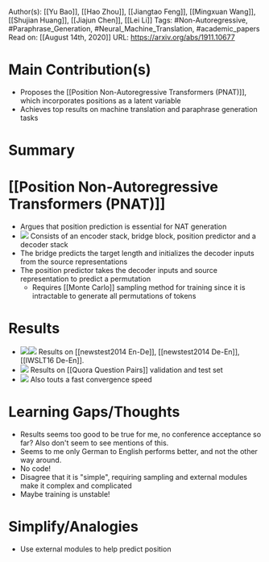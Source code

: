 Author(s): [[Yu Bao]], [[Hao Zhou]], [[Jiangtao Feng]], [[Mingxuan Wang]], [[Shujian Huang]], [[Jiajun Chen]], [[Lei Li]]
Tags: #Non-Autoregressive, #Paraphrase_Generation, #Neural_Machine_Translation, #academic_papers
Read on: [[August 14th, 2020]]
URL: https://arxiv.org/abs/1911.10677
# Main Contribution(s)
- Proposes the [[Position Non-Autoregressive Transformers (PNAT)]], which incorporates positions as a latent variable
- Achieves top results on machine translation and paraphrase generation tasks
# Summary
#  [[Position Non-Autoregressive Transformers (PNAT)]]
- Argues that position prediction is essential for NAT generation
- ![](https://firebasestorage.googleapis.com/v0/b/firescript-577a2.appspot.com/o/imgs%2Fapp%2FPaperReadings%2FnV98m_BVJ_.png?alt=media&token=d268f353-0f6d-4874-80a7-e65df747e244)
Consists of an encoder stack, bridge block, position predictor and a decoder stack
- The bridge predicts the target length and initializes the decoder inputs from the source representations
- The position predictor takes the decoder inputs and source representation to predict a permutation
    - Requires [[Monte Carlo]] sampling method for training since it is intractable to generate all permutations of tokens
#  Results
- ![](https://firebasestorage.googleapis.com/v0/b/firescript-577a2.appspot.com/o/imgs%2Fapp%2FPaperReadings%2F1Ah9k7rVCN.png?alt=media&token=5c982e1c-4e48-4fb8-895f-f26a5af4577a)![](https://firebasestorage.googleapis.com/v0/b/firescript-577a2.appspot.com/o/imgs%2Fapp%2FPaperReadings%2FiTcw1ucQe_.png?alt=media&token=29567160-b014-4122-b26d-f20750c17a24)
Results on [[newstest2014 En-De]], [[newstest2014 De-En]], [[IWSLT16 De-En]].
- ![](https://firebasestorage.googleapis.com/v0/b/firescript-577a2.appspot.com/o/imgs%2Fapp%2FPaperReadings%2FKCmgvGIJ8o.png?alt=media&token=c1204dfe-6f2f-443a-98f1-9846460f72de)
Results on [[Quora Question Pairs]] validation and test set
- ![](https://firebasestorage.googleapis.com/v0/b/firescript-577a2.appspot.com/o/imgs%2Fapp%2FPaperReadings%2FszXPVEgZBC.png?alt=media&token=813e25fe-90da-45f0-9b64-c462faaadf9a)
Also touts a fast convergence speed
# Learning Gaps/Thoughts
- Results seems too good to be true for me, no conference acceptance so far? Also don't seem to see mentions of this.
- Seems to me only German to English performs better, and not the other way around.
- No code!
- Disagree that it is "simple", requiring sampling and external modules make it complex and complicated
- Maybe training is unstable!
# Simplify/Analogies
- Use external modules to help predict position 
